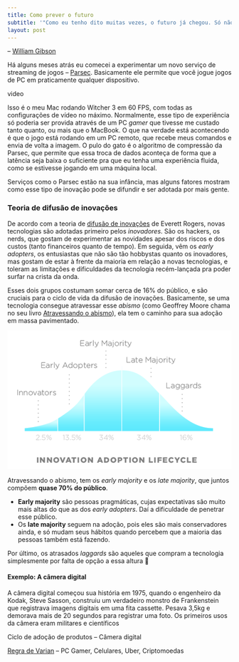 ```yaml
---
title: Como prever o futuro
subtitle: '"Como eu tenho dito muitas vezes, o futuro já chegou. Só não está uniformemente distribuído."'
layout: post
---
```


– [William Gibson](https://pt.wikipedia.org/wiki/William_Gibson)

Há alguns meses atrás eu comecei a experimentar um novo serviço de streaming de jogos – [Parsec](https://parsec.tv). Basicamente ele permite que você jogue jogos de PC em praticamente qualquer dispositivo.

video

Isso é o meu Mac rodando Witcher 3 em 60 FPS, com todas as configurações de vídeo no máximo. Normalmente, esse tipo de experiência só poderia ser provida através de um PC *gamer* que tivesse me custado tanto quanto, ou mais que o MacBook. O que na verdade está acontecendo é que o jogo está rodando em um PC remoto, que recebe meus comandos e envia de volta a imagem. O pulo do gato é o algoritmo de compressão da Parsec, que permite que essa troca de dados aconteça de forma que a latência seja baixa o suficiente pra que eu tenha uma experiência fluida, como se estivesse jogando em uma máquina local.

Serviços como o Parsec estão na sua infância, mas alguns fatores mostram como esse tipo de inovação pode se difundir e ser adotada por mais gente.

### Teoria de difusão de inovações

De acordo com a teoria de [difusão de inovações](https://en.wikipedia.org/wiki/Diffusion_of_innovations) de Everett Rogers, novas tecnologias são adotadas primeiro pelos *inovadores*. São os hackers, os nerds, que gostam de experimentar as novidades apesar dos riscos e dos custos (tanto financeiros quanto de tempo). Em seguida, vêm os *early adopters*, os entusiastas que não são tão hobbystas quanto os inovadores, mas gostam de estar à frente da maioria em relação a novas tecnologias, e toleram as limitações e dificuldades da tecnologia recém-lançada pra poder surfar na crista da onda.

Esses dois grupos costumam somar cerca de 16% do público, e são cruciais para o ciclo de vida da difusão de inovações. Basicamente, se uma tecnologia consegue atravessar esse *abismo* (como Geoffrey Moore chama no seu livro [Atravessando o abismo](https://amzn.to/2MYfNQk)), ela tem o caminho para sua adoção em massa pavimentado.

![Ciclo de vida da difusão de inovações](/assets/images/DiffusionOfInnovation.png)

Atravessando o abismo, tem os *early majority* e os *late majority*, que juntos compõem **quase 70% do público**. 

* **Early majority** são pessoas pragmáticas, cujas expectativas são muito mais altas do que as dos *early adopters*. Daí a dificuldade de penetrar esse público. 
* Os **late majority** seguem na adoção, pois eles são mais conservadores ainda, e só mudam seus hábitos quando percebem que a maioria das pessoas também está fazendo.

Por último, os atrasados *laggards* são aqueles que compram a tecnologia simplesmente por falta de opção a essa altura 😬

#### Exemplo: A câmera digital

A câmera digital começou sua história em 1975, quando o engenheiro da Kodak, Steve Sasson, construiu um verdadeiro monstro de Frankenstein que registrava imagens digitais em uma fita cassette. Pesava 3,5kg e demorava mais de 20 segundos para registrar uma foto. Os primeiros usos da câmera eram militares e científicos

Ciclo de adoção de produtos – Câmera digital

[Regra de Varian](https://en.wikipedia.org/wiki/Varian_Rule) – PC Gamer, Celulares, Uber, Criptomoedas